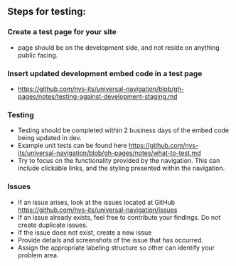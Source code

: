 ## Steps for testing: 
### Create a test page for your site 
  - page should be on the development side, and not reside on anything public facing. 
 
### Insert updated development embed code in a test page 
  - https://github.com/nys-its/universal-navigation/blob/gh-pages/notes/testing-against-development-staging.md 
 
### Testing 
  - Testing should be completed within 2 business days of the embed code being updated in dev. 
  - Example unit tests can be found here https://github.com/nys-its/universal-navigation/blob/gh-pages/notes/what-to-test.md 
  - Try to focus on the functionality provided by the navigation.  This can include clickable links, and the styling presented within the navigation. 
 
###  Issues 
  - If an issue arises, look at the issues located at GitHub https://github.com/nys-its/universal-navigation/issues  
  - If an issue already exists, feel free to contribute your findings.  Do not create duplicate issues. 
  - If the issue does not exist, create a new issue 
  - Provide details and screenshots of the issue that has occurred. 
  - Assign the appropriate labeling structure so other can identify your problem area. 
